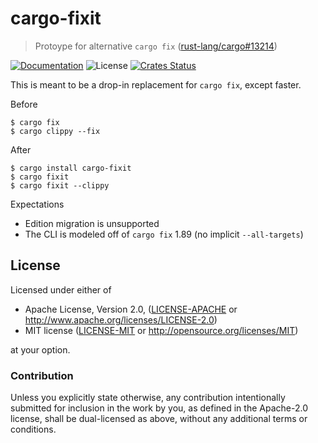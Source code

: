# cargo-fixit

> Protoype for alternative `cargo fix` ([rust-lang/cargo#13214](https://github.com/rust-lang/cargo/issues/13214))

[![Documentation](https://img.shields.io/badge/docs-master-blue.svg)][Documentation]
![License](https://img.shields.io/crates/l/cargo-fixit.svg)
[![Crates Status](https://img.shields.io/crates/v/cargo-fixit.svg)][Crates.io]

This is meant to be a drop-in replacement for `cargo fix`, except faster.

Before
```console
$ cargo fix
$ cargo clippy --fix
```
After
```console
$ cargo install cargo-fixit
$ cargo fixit
$ cargo fixit --clippy
```

Expectations
- Edition migration is unsupported
- The CLI is modeled off of `cargo fix` 1.89 (no implicit `--all-targets`)

## License

Licensed under either of

* Apache License, Version 2.0, ([LICENSE-APACHE](LICENSE-APACHE) or <http://www.apache.org/licenses/LICENSE-2.0>)
* MIT license ([LICENSE-MIT](LICENSE-MIT) or <http://opensource.org/licenses/MIT>)

at your option.

### Contribution

Unless you explicitly state otherwise, any contribution intentionally
submitted for inclusion in the work by you, as defined in the Apache-2.0
license, shall be dual-licensed as above, without any additional terms or
conditions.

[Crates.io]: https://crates.io/crates/cargo-fixit
[Documentation]: https://docs.rs/cargo-fixit
